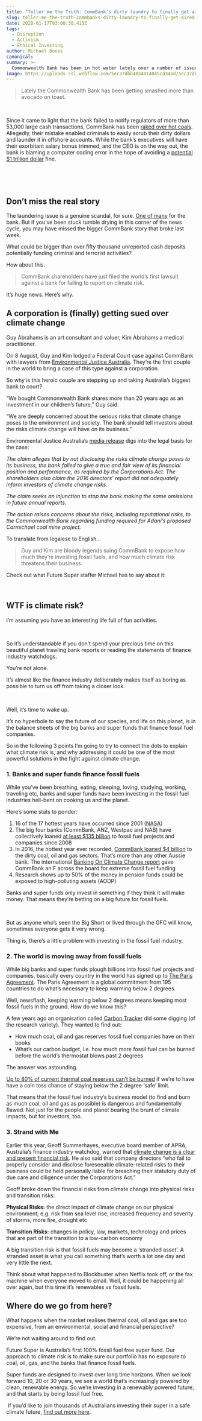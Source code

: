 ```yaml
---
title: "Teller me the Truth: CommBank’s dirty laundry to finally get aired"
slug: teller-me-the-truth-commbanks-dirty-laundry-to-finally-get-aired
date: 2020-01-17T03:00:38.415Z
tags: 
  - Disruption
  - Activism
  - Ethical Investing
author: Michael Bones
canonical: 
summary: >-
  Commonwealth Bank has been in hot water lately over a number of issues. But the really interesting story is at risk of getting lost in all the noise. Find out about the Aussie legends who are taking on the banking giant.
image: https://uploads-ssl.webflow.com/5ec37dbb4834014045cd346d/5ec37dbc4834015709cd3df5_teller-me-the-truth-main%20(1).png
---
```


> Lately the Commonwealth Bank has been getting smashed more than avocado on toast.

 

Since it came to light that the bank failed to notify regulators of more than 53,000 large cash transactions, CommBank has been [raked over hot coals](https://www.theguardian.com/commentisfree/2017/aug/09/comm-bank-scandal-what-happens-when-too-much-power-is-placed-in-too-few-hands?CMP=share_btn_fb). Allegedly, their mistake enabled criminals to easily scrub their dirty dollars and launder it in offshore accounts. While the bank’s executives will have their exorbitant salary bonus trimmed, and the CEO is on the way out, the bank is blaming a computer coding error in the hope of avoiding a [potential $1 trillion dollar](http://www.businessreviewaustralia.com/finance/2485/Could-Commonwealth-Bank-be-fined-a-trillion-dollars-for-systemic-law-breaching) fine.

 

‍

**Don’t miss the real story**
-----------------------------

The laundering issue is a genuine scandal, for sure. [One of many](http://www.news.com.au/finance/business/banking/commonwealth-bank-lists-some-of-the-ways-it-has-failed-customers/news-story/40fe479370a629329fedc949375c7e9d) for the bank. But if you’ve been stuck tumble drying in this corner of the news cycle, you may have missed the bigger CommBank story that broke last week.

What could be bigger than over fifty thousand unreported cash deposits potentially funding criminal and terrorist activities?

How about this.

> CommBank shareholders have just filed the world’s first lawsuit against a bank for failing to report on climate risk.

It’s huge news. Here’s why.

**A corporation is (finally) getting sued over climate change**
---------------------------------------------------------------

Guy Abrahams is an art consultant and valuer, Kim Abrahams a medical practitioner.

On 8 August, Guy and Kim lodged a Federal Court case against CommBank with lawyers from [Environmental Justice Australia](https://envirojustice.org.au/). They’re the first couple in the world to bring a case of this type against a corporation.

So why is this heroic couple are stepping up and taking Australia’s biggest bank to court?

“We bought Commonwealth Bank shares more than 20 years ago as an investment in our children’s future,” Guy said.

“We are deeply concerned about the serious risks that climate change poses to the environment and society. The bank should tell investors about the risks climate change will have on its business.”

Environmental Justice Australia’s [media release](http://envirojustice.org.au/media/shareholders-lodge-climate-change-case-against-cth-bank) digs into the legal basis for the case:

_The claim alleges that by not disclosing the risks climate change poses to its business, the bank failed to give a true and fair view of its financial position and performance, as required by the Corporations Act. The shareholders also claim the 2016 directors’ report did not adequately inform investors of climate change risks._  
  
_The claim seeks an injunction to stop the bank making the same omissions in future annual reports._  
  
_The action raises concerns about the risks, including reputational risks, to the Commonwealth Bank regarding funding required for Adani’s proposed Carmichael coal mine project._

To translate from legalese to English...

> Guy and Kim are bloody legends suing CommBank to expose how much they’re investing fossil fuels, and how much climate risk threatens their business.

Check out what Future Super staffer Michael has to say about it:

 

**WTF is climate risk?**
------------------------

I’m assuming you have an interesting life full of fun activities.

 

So it’s understandable if you don’t spend your precious time on this beautiful planet trawling bank reports or reading the statements of finance industry watchdogs.

You’re not alone.

It’s almost like the finance industry deliberately makes itself as boring as possible to turn us off from taking a closer look.

 

Well, it’s time to wake up.

It’s no hyperbole to say the future of our species, and life on this planet, is in the balance sheets of the big banks and super funds that finance fossil fuel companies.

So in the following 3 points I’m going to try to connect the dots to explain what climate risk is, and why addressing it could be one of the most powerful solutions in the fight against climate change.

### 1\. Banks and super funds finance fossil fuels

While you’ve been breathing, eating, sleeping, loving, studying, working, traveling etc, banks and super funds have been investing in the fossil fuel industries hell-bent on cooking us and the planet.

Here’s some stats to ponder:

1.  16 of the 17 hottest years have occurred since 2001 ([NASA](https://climate.nasa.gov/vital-signs/global-temperature/))
2.  The big four banks (CommBank, ANZ, Westpac and NAB) have collectively loaned [at least $135 billion](https://www.marketforces.org.au/info/tracking-the-money/) to fossil fuel projects and companies since 2008
3.  In 2016, the hottest year ever recorded, [CommBank loaned $4 billion](https://www.marketforces.org.au/commbanks-climate-fail/) to the dirty coal, oil and gas sectors. That’s more than any other Aussie bank. The international [Banking On Climate Change report](https://d3n8a8pro7vhmx.cloudfront.net/rainforestactionnetwork/pages/17788/attachments/original/1499895443/RAN_Banking_On_Climate_Change_2017.pdf?1499895443) gave CommBank an F across the board for extreme fossil fuel funding
4.  Research shows up to 50% of the money in pension funds could be exposed to high-polluting assets (AODP)

Banks and super funds only invest in something if they think it will make money. That means they’re betting on a big future for fossil fuels.

 

But as anyone who’s seen the Big Short or lived through the GFC will know, sometimes everyone gets it very wrong.

Thing is, there’s a little problem with investing in the fossil fuel industry.

### 2\. The world is moving away from fossil fuels

While big banks and super funds plough billions into fossil fuel projects and companies, basically every country in the world has signed up to [The Paris Agreement](http://unfccc.int/paris_agreement/items/9485.php). The Paris Agreement is a global commitment from 195 countries to do what’s necessary to keep warming below 2 degrees.

Well, newsflash, keeping warming below 2 degrees means keeping most fossil fuels in the ground. How do we know this?

A few years ago an organisation called [Carbon Tracker](http://www.carbontracker.org/report/carbon-bubble/) did some digging (of the research variety). They wanted to find out:

*   How much coal, oil and gas reserves fossil fuel companies have on their books
*   What’s our carbon budget, i.e. how much more fossil fuel can be burned before the world’s thermostat blows past 2 degrees

The answer was astounding.

[Up to 80% of current thermal coal reserves can’t be burned](http://www.nature.com/nature/journal/v517/n7533/full/nature14016.html?foxtrotcallback=true) if we’re to have have a coin toss chance of staying below the 2 degree ‘safe’ limit.  

That means that the fossil fuel industry’s business model (to find and burn as much coal, oil and gas as possible) is dangerous and fundamentally flawed. Not just for the people and planet bearing the brunt of climate impacts, but for investors, too.

### 3\. Strand with Me

Earlier this year, Geoff Summerhayes, executive board member of APRA, Australia’s finance industry watchdog, warned that [climate change is a clear and present financial risk](http://www.apra.gov.au/Speeches/Pages/Australias-new-horizon.aspx). He also said that company directors “who fail to properly consider and disclose foreseeable climate-related risks to their business could be held personally liable for breaching their statutory duty of due care and diligence under the Corporations Act.”

Geoff broke down the financial risks from climate change into physical risks and transition risks:

**Physical Risks:** the direct impact of climate change on our physical environment, e.g. risk from sea level rise, increased frequency and severity of storms, more fire, drought etc

**Transition Risks:** changes in policy, law, markets, technology and prices that are part of the transition to a low-carbon economy

A big transition risk is that fossil fuels may become a ‘stranded asset’. A stranded asset is what you call something that’s worth a lot one day and very little the next.

Think about what happened to Blockbuster when Netflix took off, or the fax machine when everyone moved to email. Well, it could be happening all over again, but this time it’s renewables vs fossil fuels.

**Where do we go from here?**
-----------------------------

What happens when the market realises thermal coal, oil and gas are too expensive, from an environmental, social and financial perspective?

We’re not waiting around to find out.

Future Super is Australia’s first 100% fossil fuel free super fund. Our approach to climate risk is to make sure our portfolio has no exposure to coal, oil, gas, and the banks that finance fossil fuels.

Super funds are designed to invest over long time horizons. When we look forward 10, 20 or 30 years, we see a world that’s increasingly powered by clean, renewable energy. So we’re investing in a renewably powered future, and that starts by being fossil fuel free.

 If you’d like to join thousands of Australians investing their super in a safe climate future, [find out more here](/switch/join-future-super).


